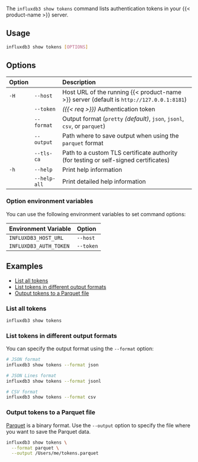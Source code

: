 The `influxdb3 show tokens` command lists authentication tokens in your
{{< product-name >}} server.

## Usage

<!--pytest.mark.skip-->

```bash
influxdb3 show tokens [OPTIONS]
```

## Options

| Option |                  | Description                                                                              |
| :----- | :--------------- | :--------------------------------------------------------------------------------------- |
| `-H`   | `--host`         | Host URL of the running {{< product-name >}} server (default is `http://127.0.0.1:8181`) |
|        | `--token`        | _({{< req >}})_ Authentication token                                                     |
|        | `--format`       | Output format (`pretty` _(default)_, `json`, `jsonl`, `csv`, or `parquet`)               |
|        | `--output`       | Path where to save output when using the `parquet` format                                |
|        | `--tls-ca`       | Path to a custom TLS certificate authority (for testing or self-signed certificates)     |
| `-h`   | `--help`         | Print help information                                                                   |
|        | `--help-all`     | Print detailed help information                                                          |

### Option environment variables

You can use the following environment variables to set command options:

| Environment Variable   | Option    |
| :-------------------- | :-------- |
| `INFLUXDB3_HOST_URL`  | `--host`  |
| `INFLUXDB3_AUTH_TOKEN`| `--token` |

## Examples

- [List all tokens](#list-all-tokens)
- [List tokens in different output formats](#list-tokens-in-different-output-formats)
- [Output tokens to a Parquet file](#output-tokens-to-a-parquet-file)

### List all tokens

<!--pytest.mark.skip-->

```bash
influxdb3 show tokens
```

### List tokens in different output formats

You can specify the output format using the `--format` option:

<!--pytest.mark.skip-->

```bash
# JSON format
influxdb3 show tokens --format json

# JSON Lines format
influxdb3 show tokens --format jsonl

# CSV format
influxdb3 show tokens --format csv
```

### Output tokens to a Parquet file

[Parquet](https://parquet.apache.org/) is a binary format.
Use the `--output` option to specify the file where you want to save the Parquet data.

<!--pytest.mark.skip-->
```bash
influxdb3 show tokens \
  --format parquet \
  --output /Users/me/tokens.parquet
```